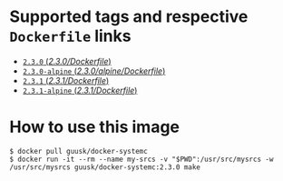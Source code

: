 # Supported tags and respective `Dockerfile` links

-   [`2.3.0` (*2.3.0/Dockerfile*)](https://github.com/gkuiper/docker-systemc/blob/master/ubuntu/Dockerfile)
-   [`2.3.0-alpine` (*2.3.0/alpine/Dockerfile*)](https://github.com/gkuiper/docker-systemc/blob/master/alpine/Dockerfile)
-   [`2.3.1` (*2.3.1/Dockerfile*)](https://github.com/gkuiper/docker-systemc/blob/2.3.1/ubuntu/Dockerfile)
-   [`2.3.1-alpine` (*2.3.1/Dockerfile*)](https://github.com/gkuiper/docker-systemc/blob/2.3.1/alpineDockerfile)

# How to use this image

```console
$ docker pull guusk/docker-systemc
$ docker run -it --rm --name my-srcs -v "$PWD":/usr/src/mysrcs -w /usr/src/mysrcs guusk/docker-systemc:2.3.0 make
```
